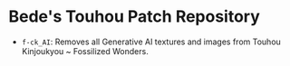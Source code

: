 # Bede's Touhou Patch Repository

- `f-ck_AI`: Removes all Generative AI textures and images from Touhou Kinjoukyou ~ Fossilized Wonders.
